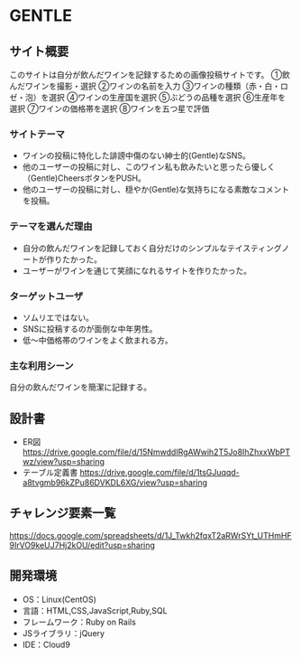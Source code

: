 # GENTLE

## サイト概要
このサイトは自分が飲んだワインを記録するための画像投稿サイトです。
①飲んだワインを撮影・選択
②ワインの名前を入力
③ワインの種類（赤・白・ロゼ・泡）を選択
④ワインの生産国を選択
⑤ぶどうの品種を選択
⑥生産年を選択
⑦ワインの価格帯を選択
⑧ワインを五つ星で評価

### サイトテーマ
- ワインの投稿に特化した誹謗中傷のない紳士的(Gentle)なSNS。
- 他のユーザーの投稿に対し、このワイン私も飲みたいと思ったら優しく（Gentle)CheersボタンをPUSH。
- 他のユーザーの投稿に対し、穏やか(Gentle)な気持ちになる素敵なコメントを投稿。

### テーマを選んだ理由
- 自分の飲んだワインを記録しておく自分だけのシンプルなテイスティングノートが作りたかった。
- ユーザーがワインを通じて笑顔になれるサイトを作りたかった。

### ターゲットユーザ
- ソムリエではない。
- SNSに投稿するのが面倒な中年男性。
- 低〜中価格帯のワインをよく飲まれる方。

### 主な利用シーン
自分の飲んだワインを簡潔に記録する。

## 設計書
- ER図
https://drive.google.com/file/d/15NmwddIRgAWwih2T5Jo8IhZhxxWbPTwz/view?usp=sharing
- テーブル定義書
https://drive.google.com/file/d/1tsGJuqqd-a8tvgmb96kZPu86DVKDL6XG/view?usp=sharing

## チャレンジ要素一覧
https://docs.google.com/spreadsheets/d/1J_Twkh2fqxT2aRWrSYt_UTHmHF9IrVO9keUJ7Hj2kOU/edit?usp=sharing

## 開発環境
- OS：Linux(CentOS)
- 言語：HTML,CSS,JavaScript,Ruby,SQL
- フレームワーク：Ruby on Rails
- JSライブラリ：jQuery
- IDE：Cloud9
